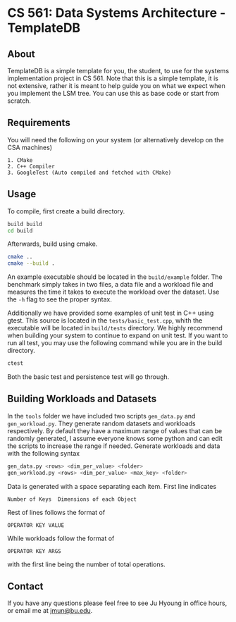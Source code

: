 # CS 561: Data Systems Architecture - TemplateDB


## About

TemplateDB is a simple template for you, the student, to use for the systems
implementation project in CS 561. Note that this is a simple template, it is
not extensive, rather it is meant to help guide you on what we expect when
you implement the LSM tree. You can use this as base code or start from
scratch.


## Requirements

You will need the following on your system (or alternatively develop on the
CSA machines)

    1. CMake
    2. C++ Compiler
    3. GoogleTest (Auto compiled and fetched with CMake)



## Usage

To compile, first create a build directory.


```bash
build build
cd build
```

Afterwards, build using cmake.


```bash
cmake ..
cmake --build .
```

An example executable should be located in the `build/example` folder. The
benchmark simply takes in two files, a data file and a workload file and
measures the time it takes to execute the workload over the dataset. Use the
`-h` flag to see the proper syntax.

Additionally we have provided some examples of unit test in C++ using gtest.
This source is located in the `tests/basic_test.cpp`, whith the executable
will be located in `build/tests` directory. We highly recommend when building
your system to continue to expand on unit test. If you want to run all test,
you may use the following command while you are in the build directory.

```bash
ctest
```

Both the basic test and persistence test will go through.


## Building Workloads and Datasets

In the `tools` folder we have included two scripts `gen_data.py` and
`gen_workload.py`. They generate random datasets and workloads respectively.
By default they have a maximum range of values that can be randomly
generated, I assume everyone knows some python and can edit the scripts to
increase the range if needed. Generate workloads and data with the following
syntax

```bash
gen_data.py <rows> <dim_per_value> <folder>
gen_workload.py <rows> <dim_per_value> <max_key> <folder>
```

Data is generated with a space separating each item.
First line indicates 

```
Number of Keys  Dimensions of each Object
```

Rest of lines follows the format of
```
OPERATOR KEY VALUE
```

While workloads follow the format of 

```
OPERATOR KEY ARGS
```

with the first line being the number of total operations.

## Contact

If you have any questions please feel free to see Ju Hyoung in office hours, or
email me at jmun@bu.edu.
